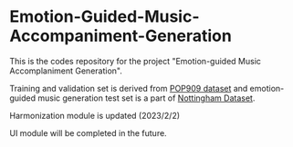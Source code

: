# Emotion-Guided-Music-Accompaniment-Generation
This is the codes repository for the project "Emotion-guided Music Accomplaniment Generation". 

Training and validation set is derived from [POP909 dataset](https://github.com/music-x-lab/POP909-Dataset) and
emotion-guided music generation test set is a part of [Nottingham Dataset](https://ifdo.ca/~seymour/nottingham/nottingham.html).

Harmonization module is updated  (2023/2/2)

UI module will be completed in the future.
